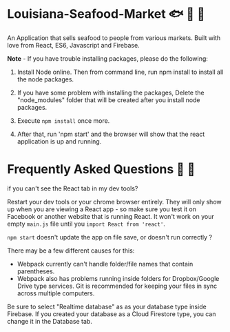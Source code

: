 # Louisiana-Seafood-Market 🐟 🐠 🍤



An Application that sells seafood to people from various markets. Built with love from React, ES6, Javascript and Firebase.

**Note** - If you have trouble installing packages, please do the following:

1. Install Node online. Then from command line, run npm install to install all the node packages.
2. If you have some problem with installing the packages, Delete the "node_modules" folder that will be created after you install node packages.
3. Execute `npm install` once more.

4. After that, run 'npm start' and the browser will show that the react application is up and running.

# Frequently Asked Questions 🤔 🤔

if you can't see the React tab in my dev tools?

Restart your dev tools or your chrome browser entirely. They will only show up when you are viewing a React app - so make sure you test it on Facebook or another website that is running React. It won't work on your empty `main.js` file until you `import React from 'react'`.

`npm start` doesn't update the app on file save, or doesn't run correctly ?

There may be a few different causes for this:

- Webpack currently can't handle folder/file names that contain parentheses.
- Webpack also has problems running inside folders for Dropbox/Google Drive type services. Git is recommended for keeping your files in sync across multiple computers.

Be sure to select "Realtime database" as as your database type inside Firebase. If you created your database as a Cloud Firestore type, you can change it in the Database tab.

